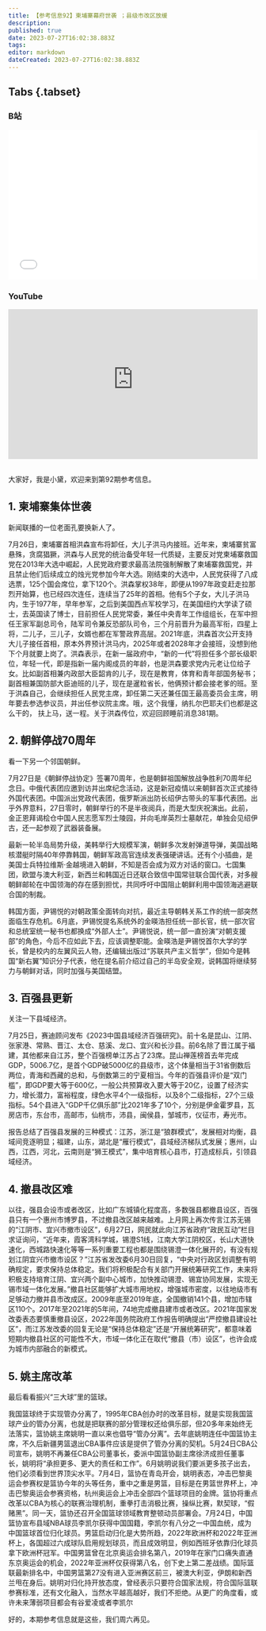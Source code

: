 ```yaml
---
title: 【参考信息92】柬埔寨幕府世袭 ；县级市改区放缓
description: 
published: true
date: 2023-07-27T16:02:38.883Z
tags: 
editor: markdown
dateCreated: 2023-07-27T16:02:38.883Z
---
```


## Tabs {.tabset}
### B站
<div style="position: relative; padding: 30% 45%;">
<iframe style="position: absolute; width: 100%; height: 100%; left: 0; top: 0;" src="//player.bilibili.com/player.html?&bvid=BV1Su411371L&page=1&as_wide=1&high_quality=1&danmaku=1&autoplay=0" scrolling="no" border="0" frameborder="no" framespacing="0" allowfullscreen="true"></iframe>
</div>

### YouTube
<div style="position: relative; padding: 30% 45%;">
<iframe style="position: absolute; top: 0; left: 0; width: 100%; height: 100%;" src="https://www.youtube-nocookie.com/embed/YouTubeVID" title="YouTube video player" frameborder="0" allow="accelerometer; autoplay; clipboard-write; encrypted-media; gyroscope; picture-in-picture" allowfullscreen></iframe>
</div>

## 

大家好，我是小黛，欢迎来到第92期参考信息。

## 1. 柬埔寨集体世袭

新闻联播的一位老面孔要换新人了。

7月26日，柬埔寨首相洪森宣布将卸任，大儿子洪马内接班。近年来，柬埔寨贫富悬殊，贪腐猖獗，洪森与人民党的统治备受年轻一代质疑，主要反对党柬埔寨救国党在2013年大选中崛起，人民党政府要求最高法院强制解散了柬埔寨救国党，并且禁止他们后续成立的烛光党参加今年大选。刚结束的大选中，人民党获得了八成选票，125个国会席位，拿下120个。洪森掌权38年，即便从1997年政变赶走拉那烈开始算，也已经四次连任，连续当了25年的首相。他有5个子女，大儿子洪马内，生于1977年，早年参军，之后到美国西点军校学习，在美国纽约大学读了硕士，去英国读了博士，目前担任人民党常委，兼任中央青年工作组组长，在军中担任王家军副总司令，陆军司令兼反恐部队司令，三个月前晋升为最高军衔，四星上将，二儿子，三儿子，女婿也都在军警政界高层。2021年底，洪森首次公开支持大儿子接任首相，原本外界预计洪马内，2025年或者2028年才会接班，没想到他下个月就要上岗了。洪森表示，在新一届政府中，“新的一代”将担任多个部长级职位，年轻一代，即是指新一届内阁成员的年龄，也是洪森要求党内元老让位给子女。比如副首相兼内政部大臣韶肯的儿子，现在是教育，体育和青年部国务秘书；副首相兼国防部大臣迪班的儿子，现在是暹粒省长，他俩预计都会接老爹的班。至于洪森自己，会继续担任人民党主席，卸任第二天还兼任国王最高委员会主席，明年要去参选参议员，并出任参议院主席。哦，这个我懂，纳扎尔巴耶夫们也都是这么干的，
扶上马，送一程。关于洪森传位，欢迎回顾睡前消息381期。

## 2. 朝鲜停战70周年

看一下另一个邻国朝鲜。

7月27日是《朝鲜停战协定》签署70周年，也是朝鲜祖国解放战争胜利70周年纪念日。中俄代表团应邀到访并出席纪念活动，这是新冠疫情以来朝鲜首次正式接待外国代表团。中国派出党政代表团，俄罗斯派出防长绍伊古带头的军事代表团。出乎外界意料，27日零时，朝鲜举行的不是半夜阅兵，而是大型庆祝演出。此前，金正恩拜谒桧仓中国人民志愿军烈士陵园，并向毛岸英烈士墓献花，单独会见绍伊古，还一起参观了武器装备展。

最新一轮半岛局势升级，美韩举行大规模军演，朝鲜多次发射弹道导弹，美国战略核潜艇时隔40年停靠韩国，朝鲜军政高官连续发表强硬讲话。还有个小插曲，是美国士兵特拉维斯·金越境进入朝鲜，不知是否会成为双方对话的窗口。七国集团，欧盟与澳大利亚，新西兰和韩国近日还联合致信中国常驻联合国代表，对多艘朝鲜邮轮在中国领海的存在感到担忧，共同呼吁中国阻止朝鲜利用中国领海逃避联合国的制裁。

韩国方面，尹锡悦的对朝政策全面转向对抗，最近主导朝韩关系工作的统一部突然面临生存危机。6月底，尹锡悦提名系统外的金暎浩担任统一部长官，统一部次官和总统室统一秘书也都换成“外部人士”。尹锡悦说，统一部一直扮演“对朝支援部”的角色，今后不应如此下去，应该调整职能。金暎浩是尹锡悦首尔大学的学长，曾是校内的左翼风云人物，还编辑出版过“苏联共产主义哲学”，但如今是韩国“新右翼”知识分子代表，他在提名前介绍过自己的半岛安全观，说韩国将继续努力与朝鲜对话，同时加强与美国结盟。

## 3. 百强县更新

关注一下县域经济。

7月25日，赛迪顾问发布《2023中国县域经济百强研究》。前十名是昆山、江阴、张家港、常熟、晋江、太仓、慈溪、龙口、宜兴和长沙县。前6名除了晋江属于福建，其他都来自江苏，整个百强榜单江苏占了23席。昆山禅莲榜首去年完成GDP，5006.7亿，是首个GDP破5000亿的县级市，这个体量相当于31省倒数后两位，青海和西藏的总和，与倒数第三的宁夏相当。今年的百强县评价是“双门槛”，即GDP要大等于600亿，一般公共预算收入要大等于20亿，设置了经济实力，增长潜力，富裕程度，绿色水平4个一级指标，以及8个二级指标，27个三级指标。54个县进入“GDP千亿俱乐部”比2021年多了10个，分别是伊金霍罗县，瓦房店市，东台市，高邮市，仙桃市，沛县，闽侯县，邹城市，仪征市，寿光市。

报告总结了百强县发展的三种模式：江苏，浙江是“狼群模式”，发展相对均衡，县域间竞逐明显；福建，山东，湖北是“雁行模式”，县域经济梯队式发展；惠州，山西，江西，河北，云南则是“狮王模式”，集中培育核心县市，打造成标兵，引领县域经济。

## 4. 撤县改区难

以往，强县会设市或者改区，比如广东城镇化程度高，多数强县都撤县设区，百强县只有一个惠州市博罗县，不过撤县改区越来越难。上月网上再次传言江苏无锡的“江阴市、宜兴市撤市设区”，6月27日，网民就此向江苏省政府“政民互动”栏目求证询问，“近年来，霞客湾科学城，锡澄S1线，江南大学江阴校区，长山大道快速化，西城路快速化等等一系列重要工程也都是围绕锡澄一体化展开的，有没有规划江阴宜兴市撤市设区？”江苏省发改委6月30日回复，“中央对行政区划调整有明确规定，要求保持总体稳定。我们将积极配合有关部门开展统筹研究工作，未来将积极支持培育江阴、宜兴两个副中心城市，加快推动锡澄、锡宜协同发展，实现无锡市域一体化发展。”撤县社区能够扩大城市用地权，增强城市密度，以往地级市有足够动力撤并县市改成区。2009年底至2019年底，全国撤销141个县，增加市辖区110个。2017年至2021年的5年间，74地完成撤县建市或者改区。2021年国家发改委表态要慎重撤县设区，2022年国务院政府工作报告明确提出“严控撤县建设社区”，而江苏发改委的回复无论是“保持总体稳定”还是“开展统筹研究”，都意味着短期内撤县社区的可能性不大，市域一体化正在取代“撤县（市）设区”，也许会成为城市内部融合的新模式。

## 5. 姚主席改革

最后看看振兴“三大球”里的篮球。

我国篮球终于实现管办分离了，1995年CBA创办时的改革目标，就是实现我国篮球产业的管办分离，也就是把联赛的部分管理权还给俱乐部，但20多年来始终无法落实，篮协姚主席姚明一直以来也倡导“管办分离”。去年底姚明连任中国篮协主席，不久后新疆男篮退出CBA事件应该是提供了管办分离的契机。5月24日CBA公司宣布，姚明不再兼任CBA公司董事长，委派中国篮协副主席徐济成担任董事长，姚明将“承担更多、更大的责任和工作”。6月姚明说我们要派更多孩子出去，他们必须看到世界顶尖水平。7月4日，篮协在青岛开会，姚明表态，冲击巴黎奥运会参赛权是篮协今年的头等任务，重中之重是男篮，目标是在男篮世界杯上，冲击巴黎奥运会参赛资格，杭州奥运会上冲击全部四个篮球项目的金牌。篮协将重点改革以CBA为核心的联赛治理机制，重拳打击消极比赛，操纵比赛，默契球，“假赌黑”。同一天，篮协还召开全国篮球领域教育整顿动员部署会。7月24日，中国篮协宣布县域NBA球员李凯尔获得中国国籍，李凯尔有八分之一中国血统，成为中国篮球首位归化球员。男篮启动归化是大势所趋，2022年欧洲杯和2022年亚洲杯上，各国超过六成球队启用规划球员，而且成效明显，例如西班牙依靠归化球员拿下欧洲杯冠军。中国男篮曾在北京奥运会排名第八，2019年在家门口痛失直通东京奥运会的机会，2022年亚洲杯仅获得第八名，创下史上第二差战绩。国际篮联最新排名中，中国男篮第27没有进入亚洲赛区前三，被澳大利亚，伊朗和新西兰甩在身后。姚明对归化持开放态度，曾经表示只要符合国家法规，符合国际篮联参赛标准，还有文化融入，当然水平越高越好，我们不拒绝。从更广的角度看，或许未来薄弱项目都会有谷爱凌或者李凯尔

好的，本期参考信息就是这些，我们周六再见。

